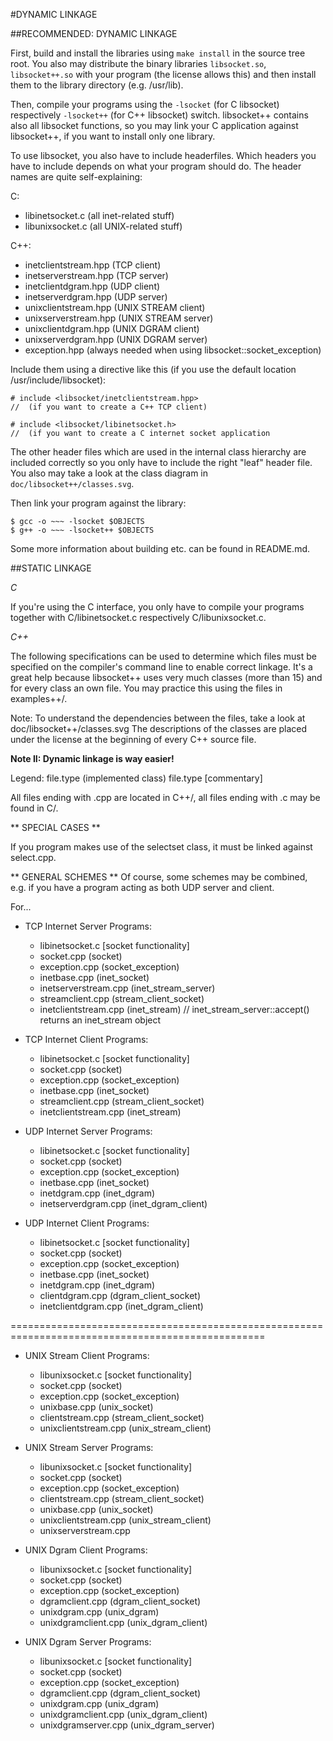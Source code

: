 #DYNAMIC LINKAGE

##RECOMMENDED: DYNAMIC LINKAGE

First, build and install the libraries using `make install` in the source tree root.
You also may distribute the binary libraries `libsocket.so`, `libsocket++.so` with your program (the license allows this) and then install them to the library directory (e.g. /usr/lib).

Then, compile your programs using the `-lsocket` (for C libsocket) respectively `-lsocket++`
(for C++ libsocket) switch. libsocket++ contains also all libsocket functions, so you may link
your C application against libsocket++, if you want to install only one library.

To use libsocket, you also have to include headerfiles. Which headers you have to include
depends on what your program should do. The header names are quite self-explaining:

C:

- libinetsocket.c (all inet-related stuff)
- libunixsocket.c (all UNIX-related stuff)

C++:

- inetclientstream.hpp (TCP client)
- inetserverstream.hpp (TCP server)
- inetclientdgram.hpp (UDP client)
- inetserverdgram.hpp (UDP server)
- unixclientstream.hpp (UNIX STREAM client)
- unixserverstream.hpp (UNIX STREAM server)
- unixclientdgram.hpp (UNIX DGRAM client)
- unixserverdgram.hpp (UNIX DGRAM server)
- exception.hpp (always needed when using libsocket::socket_exception)

Include them using a directive like this (if you use the default location /usr/include/libsocket):

	# include <libsocket/inetclientstream.hpp>
	//	(if you want to create a C++ TCP client)

	# include <libsocket/libinetsocket.h>
	//	(if you want to create a C internet socket application

The other header files which are used in the internal class hierarchy are included correctly
so you only have to include the right "leaf" header file. You also may take a look at the
class diagram in `doc/libsocket++/classes.svg`.

Then link your program against the library:

	$ gcc -o ~~~ -lsocket $OBJECTS
	$ g++ -o ~~~ -lsocket++ $OBJECTS

Some more information about building etc. can be found in README.md.

##STATIC LINKAGE

*C*

If you're using the C interface, you only have to compile your programs together with
C/libinetsocket.c respectively C/libunixsocket.c.

*C++*

The following specifications can be used to determine which files must be specified on the compiler's command line to enable correct linkage. It's a great help because libsocket++ uses very much classes (more than 15) and for every class an own file. You may practice this using the files in examples++/.

Note: To understand the dependencies between the files, take a look at doc/libsocket++/classes.svg
The descriptions of the classes are placed under the license at the beginning of every C++ source file.

**Note II: Dynamic linkage is way easier!**

Legend:
file.type (implemented class)
file.type [commentary]

All files ending with .cpp are located in C++/, all files ending with .c may be found in C/.

** SPECIAL CASES **

If you program makes use of the selectset class, it must be linked against select.cpp.

** GENERAL SCHEMES **
Of course, some schemes may be combined, e.g. if you have a program acting as both UDP server and client.

For...
* TCP Internet Server Programs:
	- libinetsocket.c [socket functionality]
	- socket.cpp (socket)
	- exception.cpp (socket_exception)
	- inetbase.cpp (inet_socket)
	- inetserverstream.cpp (inet_stream_server)
	- streamclient.cpp (stream_client_socket)
	- inetclientstream.cpp (inet_stream) // inet_stream_server::accept() returns an inet_stream object

* TCP Internet Client Programs:
	- libinetsocket.c [socket functionality]
	- socket.cpp (socket)
	- exception.cpp (socket_exception)
	- inetbase.cpp (inet_socket)
	- streamclient.cpp (stream_client_socket)
	- inetclientstream.cpp (inet_stream)

* UDP Internet Server Programs:
	- libinetsocket.c [socket functionality]
	- socket.cpp (socket)
	- exception.cpp (socket_exception)
	- inetbase.cpp (inet_socket)
	- inetdgram.cpp (inet_dgram)
	- inetserverdgram.cpp (inet_dgram_client)

* UDP Internet Client Programs:
	- libinetsocket.c [socket functionality]
	- socket.cpp (socket)
	- exception.cpp (socket_exception)
	- inetbase.cpp (inet_socket)
	- inetdgram.cpp (inet_dgram)
	- clientdgram.cpp (dgram_client_socket)
	- inetclientdgram.cpp (inet_dgram_client)

==================================================================================================

* UNIX Stream Client Programs:
	- libunixsocket.c [socket functionality]
	- socket.cpp (socket)
	- exception.cpp (socket_exception)
	- unixbase.cpp (unix_socket)
	- clientstream.cpp (stream_client_socket)
	- unixclientstream.cpp (unix_stream_client)

* UNIX Stream Server Programs:
	- libunixsocket.c [socket functionality]
	- socket.cpp (socket)
	- exception.cpp (socket_exception)
	- clientstream.cpp (stream_client_socket)
	- unixbase.cpp (unix_socket)
	- unixclientstream.cpp (unix_stream_client)
	- unixserverstream.cpp

* UNIX Dgram Client Programs:
	- libunixsocket.c [socket functionality]
	- socket.cpp (socket)
	- exception.cpp (socket_exception)
	- dgramclient.cpp (dgram_client_socket)
	- unixdgram.cpp (unix_dgram)
	- unixdgramclient.cpp (unix_dgram_client)

* UNIX Dgram Server Programs:
	- libunixsocket.c [socket functionality]
	- socket.cpp (socket)
	- exception.cpp (socket_exception)
	- dgramclient.cpp (dgram_client_socket)
	- unixdgram.cpp (unix_dgram)
	- unixdgramclient.cpp (unix_dgram_client)
	- unixdgramserver.cpp (unix_dgram_server)

